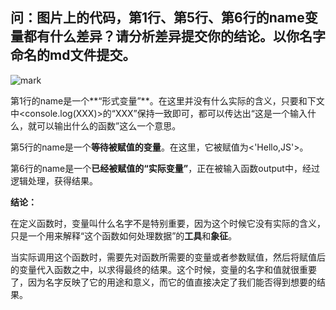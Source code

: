 ## 问：图片上的代码，第1行、第5行、第6行的name变量都有什么差异？请分析差异提交你的结论。以你名字命名的md文件提交。

![mark](http://ou7elf9tx.bkt.clouddn.com/blog/170903/d113EmK15J.jpg?imageslim)

第1行的name是一个**“形式变量”**。在这里并没有什么实际的含义，只要和下文中<console.log(XXX)>的“XXX”保持一致即可，都可以传达出“这是一个输入什么，就可以输出什么的函数”这么一个意思。

第5行的name是一个**等待被赋值的变量**。在这里，它被赋值为<'Hello,JS'>。

第6行的name是一个**已经被赋值的“实际变量”**，正在被输入函数output中，经过逻辑处理，获得结果。

**结论：**

在定义函数时，变量叫什么名字不是特别重要，因为这个时候它没有实际的含义，只是一个用来解释“这个函数如何处理数据”的**工具**和**象征**。

当实际调用这个函数时，需要先对函数所需要的变量或者参数赋值，然后将赋值后的变量代入函数之中，以求得最终的结果。这个时候，变量的名字和值就很重要了，因为名字反映了它的用途和意义，而它的值直接决定了我们能否得到想要的结果。